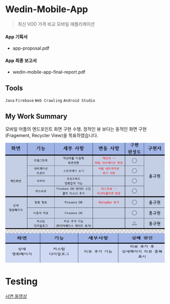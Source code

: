 
Wedin-Mobile-App
==================

> 최신 VOD 가격 비교 모바일 애플리케이션

#### App 기획서
- app-proposal.pdf

#### App 최종 보고서
- wedin-mobile-app-final-report.pdf

## Tools
`Java` `Firebase` `Web Crawling` `Android Studio`

## My Work Summary
모바일 어플의 엔드포인트 화면 구현 수행. 정적인 뷰 보다는 동적인 화면 구현(Fragement, Recycler View)을 목표하였습니다.

![캡처](/image/my-work.png)


# Testing
[시연 동영상](https://www.youtube.com/watch?v=O8WoCTZykuY)

